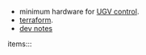 - minimum hardware for [UGV control](https://github.com/kamangir/bluer-ugv/blob/main/bluer_ugv/docs/swallow/digital/design/shield.md).
- [terraform](https://github.com/kamangir/bluer-ugv/blob/main/bluer_ugv/docs/swallow/digital/design/terraform.md).
- [dev notes](https://github.com/kamangir/bluer-ugv/blob/main/bluer_ugv/docs/swallow/digital/design/shield.md)

items:::